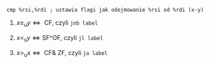     cmp %rsi,%rdi ; ustawia flagi jak odejmowanie %rsi od %rdi (x-y)

1. $x \ge_\mathrm{u} y \iff \textrm{~CF}$, czyli `jnb label`

2. $x <_\mathrm{s} y \iff \textrm{SF^OF}$, czyli `jl label`

3. $x >_\mathrm{u} x \iff \textrm{~CF&~ZF}$, czyli `ja label`
